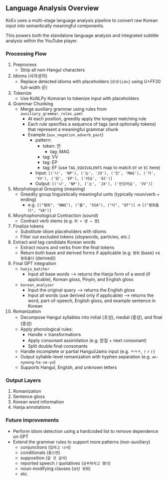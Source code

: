 ## Language Analysis Overview

KoEx uses a multi-stage language analysis pipeline to convert raw Korean input into semantically meaningful components.

This powers both the standalone language analysis and integrated subtitle analysis within the YouTube player.

### Processing Flow
1. Preprocess
    - Strip all non-Hangul characters
2. Idioms (사자성어)
    - Replace detected idioms with placeholders (`＠＠{idx}` using U+FF20 full-width ＠)
3. Tokenize
    - Use KoNLPy Komoran to tokenize input with placeholders
4. Grammar Chunking
    - Merge auxiliary grammar using rules from `auxiliary_grammar_rules.yaml`
        - At each position, greedily apply the longest matching rule
        - Each rule specifies a sequence of tags (and optionally tokens) that represent a meaningful grammar chunk
        - Example (`aux_negation_adverb_past`)
            - pattern:
                - token: 안
                    - tag: MAG
                - tag: VV
                - tag: EP
                - tag: EF (use `TAG_EQUIVALENTS` map to match `EF` or `EC` here)
            - Input: `[('나', 'NP'), ('는', 'JX'), ('안', 'MAG'), ('가', 'VV'), ('았', 'EP'), ('어요', 'EC')]`
            - Output: `[('나', 'NP'), ('는', 'JX'), ('안갔어요', 'VV')]`
5. Morphological Grouping (meaning)
    - Greedily group linguistically meaningful units (typically noun/verb + ending)
        - e.g. `[("평화", "NNG"), ("롭", "XSA"), ("다", "EF")]` → `[("평화롭다", "VA")]`
6. Morphophonological Contraction (sound)
    - Contract verb stems (e.g. `하 + 였 → 했`)
7. Finalize tokens
    - Substitute idiom placeholders with idioms
    - Filter out excluded tokens (stopwords, particles, etc.)
8. Extract and tag candidate Korean words
    - Extract nouns and verbs from the final tokens
    - Return both base and derived forms if applicable (e.g. `평화` (base) vs `평화롭다` (derived))
9. Final GPT integration
    - `hanja_batcher`
        - Input all base words --> returns the Hanja form of a word (if applicable), Korean gloss, Pinyin, and English gloss 
    - `korean_analyzer`
        - Input the original query --> returns the English gloss
        - Input all words (use derived only if applicable) --> returns the word, part-of-speech, English gloss, and example sentence in Korean
10. Romanization
    - Decompose Hangul syllables into initial (초성), medial (중성), and final (종성)
    - Apply phonological rules:
        - Handle `ㅎ` transformations
        - Apply consonant assimilation (e.g. 받침 + next consonant)
        - Split double final consonants
    - Handle incomplete or partial Hangul/Jamo input (e.g. `ㅋㅋㅋ`, `ㅏㅏㅏ`)
    - Output syllable-level romanization with hyphen separation (e.g. `an-nyeong-ha-se-yo`)
    - Supports Hangul, English, and unknown letters

### Output Layers

1. Romanization
2. Sentence gloss
3. Korean word information
4. Hanja annotations

### Future Improvements
- Perform idiom detection using a hardcoded list to remove dependence on GPT
- Extend the grammar rules to support more patterns (non-auxiliary)
    - conjunctions (`일하고 나서`)
    - conditionals (`좋으면`)
    - supposition (`갈 것 같아`)
    - reported speech / quotatives (`공부하자고 했다`)
    - noun-modifying clauses (`보던 영화`)
    - etc.
